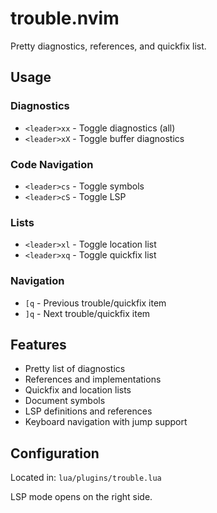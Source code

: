 # trouble.nvim

Pretty diagnostics, references, and quickfix list.

## Usage

### Diagnostics

- `<leader>xx` - Toggle diagnostics (all)
- `<leader>xX` - Toggle buffer diagnostics

### Code Navigation

- `<leader>cs` - Toggle symbols
- `<leader>cS` - Toggle LSP

### Lists

- `<leader>xl` - Toggle location list
- `<leader>xq` - Toggle quickfix list

### Navigation

- `[q` - Previous trouble/quickfix item
- `]q` - Next trouble/quickfix item

## Features

- Pretty list of diagnostics
- References and implementations
- Quickfix and location lists
- Document symbols
- LSP definitions and references
- Keyboard navigation with jump support

## Configuration

Located in: `lua/plugins/trouble.lua`

LSP mode opens on the right side.
